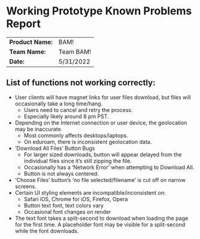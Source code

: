 # Working Prototype Known Problems Report
|                   |           |
|-------------------|-----------|
| **Product Name:** | BAM!      |
| **Team Name:**    | Team BAM! |
| **Date:**         | 5/31/2022 |

## List of functions not working correctly:
- User clients will have magnet links for user files download, but files will occasionally take a long time/hang.
  - Users need to cancel and retry the process.
  - Especially likely around 8 pm PST.
- Depending on the Internet connection or user device, the geolocation may be inaccurate.
  - Most commonly affects desktops/laptops.
  - On eduroam, there is inconsistent geolocation data.
- ‘Download All Files’ Button Bugs
  - For larger sized downloads, button will appear delayed from the individual files since it’s still zipping the file.
  - Occasionally has a ‘Network Error’ when attempting to Download All.
  - Button is not always centered.
- ‘Choose Files’ button’s ‘no file selected/filename’ is cut off on narrow screens.
- Certain UI styling elements are incompatible/inconsistent on:
  - Safari iOS, Chrome for iOS, Firefox, Opera
  - Button text font, text colors vary
  - Occasional font changes on render
- The text font takes a split-second to download when loading the page for the first time.
  A placeholder font may be visible for a split-second while the font downloads.
